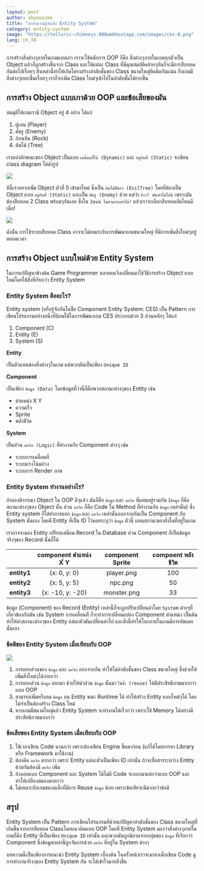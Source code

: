 ```yaml
---
layout: post
author: skyousuke
title: "มาทำความรู้จักกับ Entity System"
category: entity-system
image: "https://telluric-chimneys.000webhostapp.com/images/ces-0.png"
lang: th_TH
---
```

การสร้างสิ่งต่างๆภายในเกมแบบเก่า เราจะใช้หลักการ OOP ก็คือ สิ่งต่างๆภายในเกมทุกตัวเป็น Object แล้วก็ถูกสร้างขึ้นจาก Class  และให้แต่ละ Class ที่มีคุณสมบัติคล้ายๆกันก็จะมีการสืบทอดกันต่อไปเรื่อยๆ สิ่งเหล่านี้ทำให้เกิดโครงสร้างลำดับชั้นของ Class ขนาดใหญ่ยึดติดกันแน่น ยิ่งเกมมีสิ่งต่างๆเยอะขึ้นเรื่อยๆ เราก็จะเพิ่ม Class ใหม่ๆเข้าไปในลำดับชั้นได้ยากขึ้น

## การสร้าง Object แบบเกาด้วย OOP และข้อเสียของมัน

สมมุติให้เกมเรามี Object อยู่ 4 อย่าง ได้แก่

1. ผู้เล่น (Player)
2. ศัตรู (Enemy)
3. ก้อนหิน (Rock)
4. ต้นไม้ (Tree)

เราแบ่งลักษณะของ Object เป็นแบบ `เคลื่อนที่ได้ (Dynamic)` และ `อยู่กับที่ (Static)` จะเขียน class diagram ได้ดังรูป

![](https://telluric-chimneys.000webhostapp.com/images/ces-2.png)

ทีนี้เราอยากเพิ่ม Object ตัวที่ 5 เข้ามาใหม่ ซึ่งเป็น `ต้นไม้ปีศาจ (EvilTree)` โดยที่ต้องเป็น Object แบบ `อยู่กับที่ (Static)` และเป็น `ศัตรู (Enemy)` ด้วย แต่ว่า `อ้าว! มันทำไม่ได้นิ` เพราะมันต้องสืบทอด 2 Class พร้อมๆกันเลย ซึ่งใน `Java ไม่สามารถทำได้!` แล้วเราจะเลือกสืบทอดอันไหนดีเนี่ย!

![](https://telluric-chimneys.000webhostapp.com/images/ces-3.png)

ดังนั้น การใช้ระบบสืบทอด Class อาจจะไม่เหมาะกับการพัฒนาเกมขนาดใหญ่ ที่มีการเพิ่มสิ่งใหม่ๆอยู่ตลอดเวลา

## การสร้าง Object แบบใหม่ด้วย Entity System

ในการแก้ปัญหาข้างต้น Game Programmer หลายคนจึงเปลี่ยนมาใช้วิธีการสร้าง Object แบบใหม่โดยใช้สิ่งที่เรียกว่า Entity System

### Entity System คืออะไร?

Entity system (หรือรู้จักกันในชื่อ Component Entity System: CES) เป็น Pattern การเขียนโปรแกรมอย่างหนึ่งที่นิยมใช้ในการพัฒนาเกม CES ประกอบด้วย 3 ส่วนหลักๆ ได้แก่

1. Component (C)
2. Entity (E)
3. System (S)

**Entity**

เป็นตัวแทนของสิ่งต่างๆในเกม แต่พวกมันเป็นเพียง `Unique ID`

**Component**

เป็นเพียง `ข้อมูล (Data)` โดยข้อมูลที่ว่านี่ก็คือพวกสถานะต่างๆของ Entity เช่น

* ตำแหน่ง X Y
* ความเร็ว
* Sprite
* พลังชีวิต

**System**

เป็นส่วน `ลอจิก (Logic)` ที่ทำงานกับ Component ต่างๆ เช่น

* ระบบการเคลื่อนที่
* ระบบแรงโน้มถ่วง
* ระบบการ Render ภาพ

### Entity System ทำงานอย่างไร?

ถ้าลองพิจารณา Object ใน OOP ดีๆแล้ว มันก็คือ `ข้อมูล` และ `ลอจิก` ที่ผสมอยู่รวมกัน (`ข้อมูล` ก็คือสถานะต่างๆของ Object นั้น ส่วน `ลอจิก` ก็คือ Code ใน Method ที่ทำงานกับ `ข้อมูล` เหล่านั้น) ซึ่ง Entity system ก็ได้ทำการแยก `ข้อมูล` และ `ลอจิก` เหล่านั้นออกจากกันเป็น Component กับ System นั่นเอง โดยมี Entity ที่เป็น ID ไว้คอยระบุว่า `ข้อมูล` ตัวนี้ แทนสถานะของสิ่งใดที่อยู่ในเกม 

เราอาจจะมอง Entity เปรียบเสมือน Record ใน Database ส่วน Component ก็เป็นข้อมูลจริงๆของ Record นั้นก็ได้

<table style="text-align: center;">
  <thead>
    <tr>
      <th></th>
      <th>component ตำแหน่ง Xํ Y</th>
      <th>component Sprite</th>
      <th>compoent พลังชีวิต</th>
    </tr>    
  </thead>
  <tbody>
    <tr>
      <td><b>entity1</b></td>
      <td>{x: 0, y: 0}</td>
      <td>player.png</td>
      <td>100</td>
    </tr>
    <tr>
      <td><b>entity2</b></td>
      <td>{x: 5, y: 5}</td>
      <td>npc.png</td>
      <td>50</td>
    </tr>
    <tr>
      <td><b>entity3</b></td>
      <td>{x: -10, y: -20}</td>
      <td>monster.png</td>
      <td>33</td>
    </tr>
  </tbody>
</table>

ข้อมูล (Component) ของ Record (Entity) เหล่านี้ก็จะถูกปรับเปลี่ยนค่าโดย `System` ต่างๆที่เกี่ยวข้องกับมัน เช่น System การเคลื่อนที่ ก็จะทำการเปลี่ยนแปลง Component ตำแหน่ง เป็นต้น ทำให้ค่าสถานะต่างๆของ Entity แต่ละตัวมันเปลี่ยนค่าไป และสิ่งนี้ทำให้โลกภายในเกมมีการอัพเดทนั่นเอง

### ข้อดีของ Entity System เมื่อเทียบกับ OOP

![](https://telluric-chimneys.000webhostapp.com/images/ces-1.png)

1. การแยกส่วนของ `ข้อมูล` และ `ลอจิก` ออกจากกัน ทำให้ไม่ลำดับชั้นของ Class ขนาดใหญ่ ซึ่งช่วยให้เพิ่มสิ่งใหม่ๆได้ง่ายกว่า
2. การแยกส่วน `ข้อมูล` ออกมา ช่วยให้นำส่วน `ข้อมูล` นั้นมา `ใช้ซ้ำ (reuse)` ได้มีประสิทธิภาพมากกว่าแบบ OOP
3. สามารถเพิ่มหรือลด `ข้อมูล` บน Entity ขณะ Runtime ได้ ทำให้สร้าง Entity แบบใหม่ๆได้ โดยไม่จำเป็นต้องสร้าง Class ใหม่
4. หากเกมมีขนาดใหญ่แล้ว Entity System จะทำงานได้เร็วกว่า เพราะใช้ Memory ได้อย่างมีประสิทธิภาพมากกว่า 

### ข้อเสียของ Entity System เมื่อเทียบกับ OOP

1. ใช้เวลาเขียน Code นานกว่า เพราะต้องเขียน Engine ขึ้นมาก่อน (แก้ได้โดยการหา Library หรือ Framework มาใช้งาน)
2. ต้องคิด `ลอจิก` มากกว่า เพราะ Entity แต่ละตัวเป็นเพียง ID เท่านั้น ถ้าจะสื่อสารระหว่าง Entity ด้วยกันต้องมี `ลอจิก` เพิ่ม
3. ถ้าออกแบบ Component และ System ได้ไม่ดี Code จะออกมาแย่กว่าแบบ OOP และทำให้เปลืองสมองมากกว่า
4. ไม่เหมาะกับเกมขนาดเล็กที่มีการ Reuse `ข้อมูล` น้อย เพราะข้อเสียจะมีมากกว่าข้อดี

## สรุป

Entity System เป็น Pattern การเขียนโปรแกรมที่ช่วยแก้ปัญหาลำดับชั้นของ Class ขนาดใหญ่ที่เกิดขึ้นจากการสืบทอด Classโดยแนวคิดแบบ OOP โดยที่ Entity System มองว่าสิ่งต่างๆภายในเกมก็คือ Entity ที่เป็นเพียง `Unique ID` เท่านั้น และพวกมันถูกนิยามจากกลุ่มของ `ข้อมูล` ที่เรียกว่า Component ซึ่งข้อมูลเหล่านี้ถูกจัดการด้วย `ลอจิก` ที่อยู่ใน System ต่างๆ

บทความนี้เป็นเพียงการแนะนำ Entity System เบื้องต้น ในครั้งหน้าเราจะมาลงเมื่อเขียน Code ดูการทำงานจริงๆของ Entity System กัน จะได้เข้าใจมากยิ่งขึ้น

